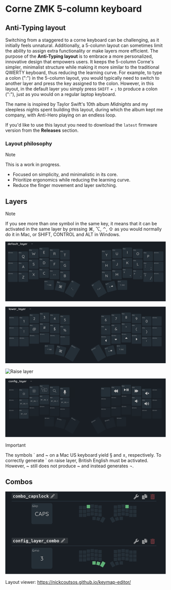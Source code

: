 # Corne ZMK 5-column keyboard
## Anti-Typing layout

Switching from a staggered to a corne keyboard can be challenging, as it initially feels unnatural. Additionally, a 5-column layout can sometimes limit the ability to assign extra functionality or make layers more efficient. The purpose of the **Anti-Typing layout** is to embrace a more personalized, innovative design that empowers users. It keeps the 5-column Corne's simpler, minimalist structure while making it more similar to the traditional QWERTY keyboard, thus reducing the learning curve. For example, to type a colon (":") in the 5-column layout, you would typically need to switch to another layer and press the key assigned to the colon. However, in this layout, in the default layer you simply press `SHIFT` + `;` to produce a colon (":"), just as you would on a regular laptop keyboard.

The name is inspired by Taylor Swift's 10th album *Midnights* and my sleepless nights spent building this layout, during which the album kept me company, with Anti-Hero playing on an endless loop.

If you'd like to use this layout you need to download the `latest` firmware version from the **Releases** section.

### Layout philosophy
> [!NOTE]
> This is a work in progress.

- Focused on simplicity, and minimalistic in its core.
- Prioritize ergonomics while reducing the learning curve.
- Reduce the finger movement and layer switching.

## Layers
> [!NOTE] 
> If you see more than one symbol in the same key, it means that it can be activated in the same layer by pressing ⌘, ⌥, ⌃, ⇧ as you would normally do it in Mac, or SHIFT, CONTROL and ALT in Windows.

![Default layer](images/default_layer.png)

![Lower layer](images/lower_layer.png)

![Raise layer](images/raise_layr.png)

![Config layer](images/config_layer.png)

> [!IMPORTANT]  
> The symbols \` and ~ on a Mac US keyboard yield § and ±, respectively. To correctly generate ` on raise layer, British English must be activated. However, ~ still does not produce ~ and instead generates ¬.

## Combos
![Combos](images/combos.png)

Layout viewer: https://nickcoutsos.github.io/keymap-editor/
